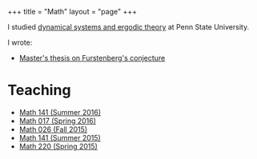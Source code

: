 +++
title = "Math"
layout = "page"
+++

I studied [dynamical systems and ergodic theory](https://science.psu.edu/math/research/dynsys) at Penn State University.

I wrote:

* [Master's thesis on Furstenberg's conjecture](/projects/masters-paper.pdf)

# Teaching

* [Math 141 (Summer 2016)](/teaching/141-sum16)
* [Math 017 (Spring 2016)](/teaching/017-sp16)
* [Math 026 (Fall 2015)](/teaching/026-f15)
* [Math 141 (Summer 2015)](/teaching/141-sum15)
* [Math 220 (Spring 2015)](/teaching/220-sp15)
